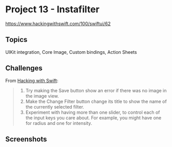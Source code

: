 # Project 13 - Instafilter

https://www.hackingwithswift.com/100/swiftui/62

## Topics

UIKit integration, Core Image, Custom bindings, Action Sheets

## Challenges

From [Hacking with Swift](https://www.hackingwithswift.com/books/ios-swiftui/instafilter-wrap-up):

>1. Try making the Save button show an error if there was no image in the image view.
>2. Make the Change Filter button change its title to show the name of the currently selected filter.
>3. Experiment with having more than one slider, to control each of the input keys you care about. For example, you might have one for radius and one for intensity.

## Screenshots
